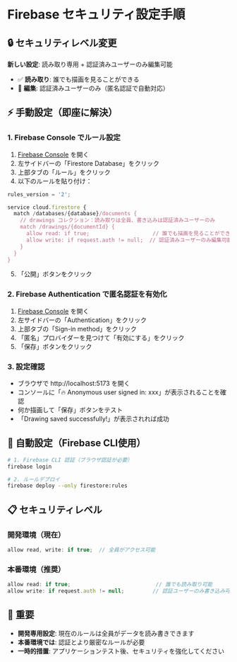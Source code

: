 # Firebase セキュリティ設定手順

## 🔒 セキュリティレベル変更

**新しい設定**: 読み取り専用 + 認証済みユーザーのみ編集可能

- ✅ **読み取り**: 誰でも描画を見ることができる
- 🔐 **編集**: 認証済みユーザーのみ（匿名認証で自動対応）

## ⚡ 手動設定（即座に解決）

### 1. Firebase Console でルール設定

1. [Firebase Console](https://console.firebase.google.com/project/rakugakimap-dev/firestore/rules) を開く
2. 左サイドバーの「Firestore Database」をクリック
3. 上部タブの「ルール」をクリック
4. 以下のルールを貼り付け：

```javascript
rules_version = '2';

service cloud.firestore {
  match /databases/{database}/documents {
    // drawings コレクション：読み取りは全員、書き込みは認証済みユーザーのみ
    match /drawings/{documentId} {
      allow read: if true;                    // 誰でも描画を見ることができる
      allow write: if request.auth != null;  // 認証済みユーザーのみ編集可能
    }
  }
}
```

5. 「公開」ボタンをクリック

### 2. Firebase Authentication で匿名認証を有効化

1. [Firebase Console](https://console.firebase.google.com/project/rakugakimap-dev/authentication/providers) を開く
2. 左サイドバーの「Authentication」をクリック
3. 上部タブの「Sign-in method」をクリック
4. 「匿名」プロバイダーを見つけて「有効にする」をクリック
5. 「保存」ボタンをクリック

### 3. 設定確認

- ブラウザで http://localhost:5173 を開く
- コンソールに「🔥 Anonymous user signed in: xxx」が表示されることを確認
- 何か描画して「保存」ボタンをテスト
- 「Drawing saved successfully!」が表示されれば成功

## 🔧 自動設定（Firebase CLI使用）

```bash
# 1. Firebase CLI 認証（ブラウザ認証が必要）
firebase login

# 2. ルールデプロイ
firebase deploy --only firestore:rules
```

## 📋 セキュリティレベル

### 開発環境（現在）
```javascript
allow read, write: if true;  // 全員がアクセス可能
```

### 本番環境（推奨）
```javascript
allow read: if true;                           // 誰でも読み取り可能
allow write: if request.auth != null;         // 認証ユーザーのみ書き込み可能
```

## 🚨 重要

- **開発専用設定**: 現在のルールは全員がデータを読み書きできます
- **本番環境では**: 認証とより厳密なルールが必要
- **一時的措置**: アプリケーションテスト後、セキュリティを強化してください

